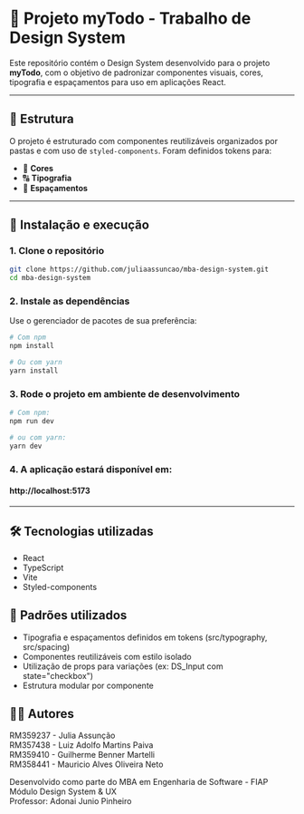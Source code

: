 # 🧩 Projeto myTodo - Trabalho de Design System

Este repositório contém o Design System desenvolvido para o projeto **myTodo**, com o objetivo de padronizar componentes visuais, cores, tipografia e espaçamentos para uso em aplicações React.

---

## 📁 Estrutura

O projeto é estruturado com componentes reutilizáveis organizados por pastas e com uso de `styled-components`. Foram definidos tokens para:

- 🎨 **Cores**
- 🔠 **Tipografia**
- 📏 **Espaçamentos**

---

## 🚀 Instalação e execução

### 1. Clone o repositório

```bash
git clone https://github.com/juliaassuncao/mba-design-system.git
cd mba-design-system
```
### 2. Instale as dependências

Use o gerenciador de pacotes de sua preferência:

```bash
# Com npm
npm install

# Ou com yarn
yarn install
```

### 3. Rode o projeto em ambiente de desenvolvimento
```bash
# Com npm:
npm run dev

# ou com yarn:
yarn dev
```

### 4. A aplicação estará disponível em:
#### http://localhost:5173

---

## 🛠 Tecnologias utilizadas

- React
- TypeScript
- Vite
- Styled-components

## 📐 Padrões utilizados

- Tipografia e espaçamentos definidos em tokens (src/typography, src/spacing)
- Componentes reutilizáveis com estilo isolado
- Utilização de props para variações (ex: DS_Input com state="checkbox")
- Estrutura modular por componente

## 👩‍💻 Autores

RM359237 - Julia Assunção  
RM357438 - Luiz Adolfo Martins Paiva  
RM359410 - Guilherme Benner Martelli  
RM358441 - Mauricio Alves Oliveira Neto  

Desenvolvido como parte do MBA em Engenharia de Software - FIAP  
Módulo Design System & UX  
Professor: Adonai Junio Pinheiro  

    


